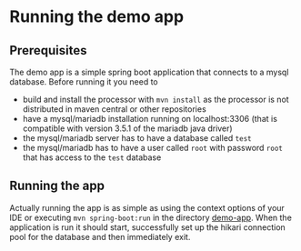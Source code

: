 # Running the demo app

## Prerequisites

The demo app is a simple spring boot application that connects to a mysql database.
Before running it you need to

* build and install the processor with `mvn install` as the processor is not distributed in maven central or other
  repositories
* have a mysql/mariadb installation running on localhost:3306 (that is compatible with version 3.5.1 of the mariadb java
  driver)
* the mysql/mariadb server has to have a database called `test`
* the mysql/mariadb has to have a user called `root` with password `root` that has access to the `test` database

## Running the app

Actually running the app is as simple as using the context options of your IDE or executing `mvn spring-boot:run` in the
directory [demo-app](../demo-app).
When the application is run it should start, successfully set up the hikari connection pool for the database and then
immediately exit.
